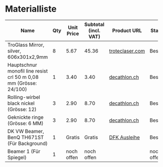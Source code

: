 # Materialliste

| Name                                                              | Qty | Unit Price | Subtotal (incl. VAT) | Product URL                                                                                                                          | Status     |
| ----------------------------------------------------------------- | --- | ---------- | -------------------- | ------------------------------------------------------------------------------------------------------------------------------------ | ---------- |
| TroGlass Mirror, silver, 606x301x2,9mm                            | 8   | 5.67       | 45.36                | [troteclaser.com](https://shop.troteclaser.com/de-CH/product/troglass-mirror-silver-606x301x29mm/01tPy00000AodvAIAR)                 | Bestellt   |
| Hauptschnur monofil line resist crl 50 m 0,08 mm (Grösse: 24/100) | 1   | 3.40       | 3.40                 | [decathlon.ch](https://www.decathlon.ch/de/p/hauptschnur-monofil-line-resist-crl-50-m-0-08-mm/_/R-p-328705?mc=8604176&c=leinenbeige) | Bestellt   |
| Rolling-wirbel black nickel (Grösse: 12)                          | 3   | 2.90       | 8.70                 | [decathlon.ch](https://www.decathlon.ch/de/p/rolling-wirbel-black-nickel/_/R-p-350475?mc=8842759&c=schwarz)                          | Bestellt   |
| Geknickte ringe (Grösse: 6 MM)                                    | 3   | 2.90       | 8.70                 | [decathlon.ch](https://www.decathlon.ch/de/p/geknickte-ringe/_/R-p-350558?mc=8842999&c=grau)                                         | Bestellt   |
| DK VW Beamer, BenQ TH671ST (Für Background)                       | 1   | Gratis     | Gratis               | [DFK Ausleihe](https://ausleihe.hslu.ch/borrow/models/c022f613-6458-44cc-a160-14991b84e4bf)                                          | Bestellt   |
| Beamer 1 (Für Spiegel)                                            | 1   | noch offen | noch offen           |                                                                                                                                      | noch offen |
